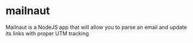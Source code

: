 mailnaut
========

Mailnaut is a NodeJS app that will allow you to parse an email and update its links with proper UTM tracking
